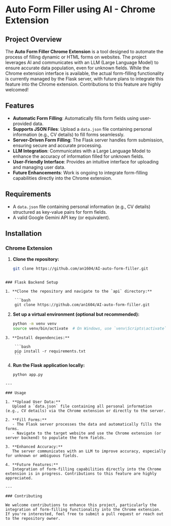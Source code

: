 # Auto Form Filler using AI - Chrome Extension

## Project Overview

The **Auto Form Filler Chrome Extension** is a tool designed to automate the process of filling dynamic or HTML forms on websites. The project leverages AI and communicates with an LLM (Large Language Model) to ensure accurate data population, even for unknown fields. While the Chrome extension interface is available, the actual form-filling functionality is currently managed by the Flask server, with future plans to integrate this feature into the Chrome extension. Contributions to this feature are highly welcomed!

## Features

- **Automatic Form Filling**: Automatically fills form fields using user-provided data.
- **Supports JSON Files**: Upload a `data.json` file containing personal information (e.g., CV details) to fill forms seamlessly.
- **Server-Driven Form Filling**: The Flask server handles form submission, ensuring secure and accurate processing.
- **LLM Integration**: Communicates with a Large Language Model to enhance the accuracy of information filled for unknown fields.
- **User-Friendly Interface**: Provides an intuitive interface for uploading and managing user data.
- **Future Enhancements**: Work is ongoing to integrate form-filling capabilities directly into the Chrome extension.

## Requirements

- A `data.json` file containing personal information (e.g., CV details) structured as key-value pairs for form fields.
- A valid Google Gemini API key (or equivalent).

## Installation

### Chrome Extension

1. **Clone the repository:**
   ```bash
   git clone https://github.com/an1604/AI-auto-form-filler.git
```

### Flask Backend Setup

1. **Clone the repository and navigate to the `api` directory:**

    ```bash
    git clone https://github.com/an1604/AI-auto-form-filler.git
   ```

2. **Set up a virtual environment (optional but recommended):**

    ```bash
    python -m venv venv
    source venv/bin/activate  # On Windows, use `venv\Scripts\activate`
    ```
```
3. **Install dependencies:**

    ```bash
    pip install -r requirements.txt
    ```
```

4. **Run the Flask application locally:**

    ```bash
    python app.py
    ```
```
---

### Usage

1. **Upload User Data:**  
   Upload a `data.json` file containing all personal information (e.g., CV details) via the Chrome extension or directly to the server.

2. **Fill Forms:**  
   - The Flask server processes the data and automatically fills the forms.  
   - Navigate to the target website and use the Chrome extension (or server backend) to populate the form fields.

3. **Enhanced Accuracy:**  
   The server communicates with an LLM to improve accuracy, especially for unknown or ambiguous fields.

4. **Future Features:**  
   Integration of form-filling capabilities directly into the Chrome extension is in progress. Contributions to this feature are highly appreciated.

---

### Contributing

We welcome contributions to enhance this project, particularly the integration of form-filling functionality into the Chrome extension. If you're interested, feel free to submit a pull request or reach out to the repository owner.

